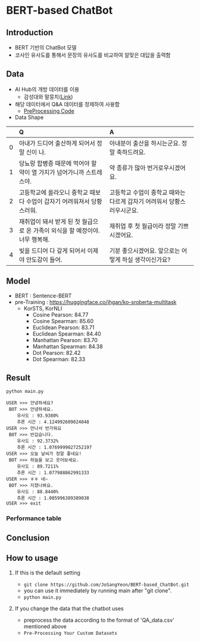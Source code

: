# BERT-based ChatBot

## Introduction
+ BERT 기반의 ChatBot 모델
+ 코사인 유사도를 통해서 문장의 유사도를 비교하여 알맞은 대답을 출력함

## Data
+ AI Hub의 개방 데이터를 이용
    + 감성대와 말뭉치([Link](https://aihub.or.kr/aidata/7978))
+ 해당 데이터에서 Q&A 데이터를 정제하여 사용함
    + [PreProcessing Code](https://github.com/JoSangYeon/BERT-based_ChatBot/blob/master/data/Pre-Processing.ipynb)
+ Data Shape

|    | Q                                                                            | A                                                                      |
|---:|:-----------------------------------------------------------------------------|:-----------------------------------------------------------------------|
|  0 | 아내가 드디어 출산하게 되어서 정말 신이 나.                                  | 아내분이 출산을 하시는군요. 정말 축하드려요.                           |
|  1 | 당뇨랑 합병증 때문에 먹어야 할 약이 열 가지가 넘어가니까 스트레스야.         | 약 종류가 많아 번거로우시겠어요.                                       |
|  2 | 고등학교에 올라오니 중학교 때보다 수업이 갑자기 어려워져서 당황스러워.       | 고등학교 수업이 중학교 때와는 다르게 갑자기 어려워서 당황스러우시군요. |
|  3 | 재취업이 돼서 받게 된 첫 월급으로 온 가족이 외식을 할 예정이야. 너무 행복해. | 재취업 후 첫 월급이라 정말 기쁘시겠어요.                               |
|  4 | 빚을 드디어 다 갚게 되어서 이제야 안도감이 들어.                             | 기분 좋으시겠어요. 앞으로는 어떻게 하실 생각이신가요?                  |


## Model
+ BERT : Sentence-BERT
+ pre-Training : https://huggingface.co/jhgan/ko-sroberta-multitask
  + KorSTS, KorNLI
    + Cosine Pearson: 84.77
    + Cosine Spearman: 85.60
    + Euclidean Pearson: 83.71
    + Euclidean Spearman: 84.40
    + Manhattan Pearson: 83.70
    + Manhattan Spearman: 84.38
    + Dot Pearson: 82.42
    + Dot Spearman: 82.33

## Result
```python main.py```
```shell
USER >>> 안녕하세요?
 BOT >>> 안녕하세요.
	유사도 : 93.9380%
	추론 시간 : 4.124992609024048
USER >>> 만나서 반가워요
 BOT >>> 반갑습니다.
	유사도 : 92.3732%
	추론 시간 : 1.0769999027252197
USER >>> 오늘 날씨가 정말 좋네요!
 BOT >>> 하늘을 보고 웃어보세요.
	유사도 : 89.7211%
	추론 시간 : 1.077988862991333
USER >>> ㅎㅎ 네~
 BOT >>> 지쳤나봐요.
	유사도 : 88.8440%
	추론 시간 : 1.085996389389038
USER >>> exit
```

### Performance table

## Conclusion

## How to usage
1. If this is the default setting
    + ```git clone https://github.com/JoSangYeon/BERT-based_ChatBot.git```
    + you can use it immediately by running main after "git clone".
    + ```python main.py```


2. If you change the data that the chatbot uses<br>
   + preprocess the data according to the format of 'QA_data.csv' mentioned above
   + ```Pre-Processing Your Custom Datasets```
